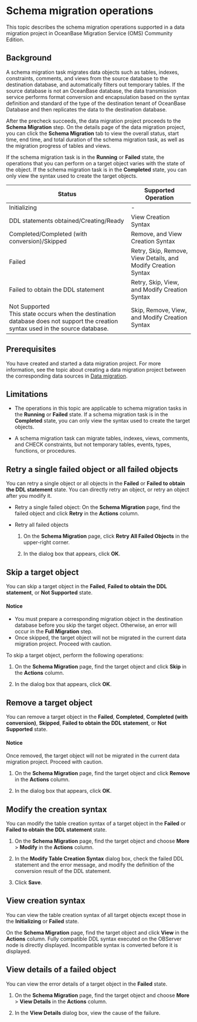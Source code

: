 # Schema migration operations

This topic describes the schema migration operations supported in a data migration project in OceanBase Migration Service (OMS) Community Edition.

## Background

A schema migration task migrates data objects such as tables, indexes, constraints, comments, and views from the source database to the destination database, and automatically filters out temporary tables. If the source database is not an OceanBase database, the data transmission service performs format conversion and encapsulation based on the syntax definition and standard of the type of the destination tenant of OceanBase Database and then replicates the data to the destination database.

After the precheck succeeds, the data migration project proceeds to the **Schema Migration** step. On the details page of the data migration project, you can click the **Schema Migration** tab to view the overall status, start time, end time, and total duration of the schema migration task, as well as the migration progress of tables and views.

If the schema migration task is in the **Running** or **Failed** state, the operations that you can perform on a target object varies with the state of the object. If the schema migration task is in the **Completed** state, you can only view the syntax used to create the target objects.

| Status | Supported Operation |
|--------------|----------------------|
| Initializing | - |
| DDL statements obtained/Creating/Ready | View Creation Syntax |
| Completed/Completed (with conversion)/Skipped | Remove, and View Creation Syntax |
| Failed | Retry, Skip, Remove, View Details, and Modify Creation Syntax |
| Failed to obtain the DDL statement | Retry, Skip, View, and Modify Creation Syntax |
| Not Supported <br>This state occurs when the destination database does not support the creation syntax used in the source database.  | Skip, Remove, View, and Modify Creation Syntax |

## Prerequisites

You have created and started a data migration project. For more information, see the topic about creating a data migration project between the corresponding data sources in [Data migration](../100.data-migration-overview.md).

## Limitations

* The operations in this topic are applicable to schema migration tasks in the **Running** or **Failed** state. If a schema migration task is in the **Completed** state, you can only view the syntax used to create the target objects.

* A schema migration task can migrate tables, indexes, views, comments, and CHECK constraints, but not temporary tables, events, types, functions, or procedures.

## Retry a single failed object or all failed objects

You can retry a single object or all objects in the **Failed** or **Failed to obtain the DDL statement** state. You can directly retry an object, or retry an object after you modify it.

* Retry a single failed object: On the **Schema Migration** page, find the failed object and click **Retry** in the **Actions** column.

* Retry all failed objects

   1. On the **Schema Migration** page, click **Retry All Failed Objects** in the upper-right corner.

   2. In the dialog box that appears, click **OK**.

## Skip a target object

You can skip a target object in the **Failed**, **Failed to obtain the DDL statement**, or **Not Supported** state.

<main id="notice" type='notice'>
<h4>Notice</h4>
<ul>
<li>You must prepare a corresponding migration object in the destination database before you skip the target object. Otherwise, an error will occur in the <b>Full Migration</b> step. </li>
<li>Once skipped, the target object will not be migrated in the current data migration project. Proceed with caution. </li>
</ul>
</main>

To skip a target object, perform the following operations:

1. On the **Schema Migration** page, find the target object and click **Skip** in the **Actions** column.

2. In the dialog box that appears, click **OK**.

## Remove a target object

You can remove a target object in the **Failed**, **Completed**, **Completed (with conversion)**, **Skipped**, **Failed to obtain the DDL statement**, or **Not Supported** state.

<main id="notice" type='notice'>
<h4>Notice</h4>
<p>Once removed, the target object will not be migrated in the current data migration project. Proceed with caution. </P>
</main>

1. On the **Schema Migration** page, find the target object and click **Remove** in the **Actions** column.

2. In the dialog box that appears, click **OK**.

## Modify the creation syntax

You can modify the table creation syntax of a target object in the **Failed** or **Failed to obtain the DDL statement** state.

1. On the **Schema Migration** page, find the target object and choose **More** > **Modify** in the **Actions** column.

2. In the **Modify Table Creation Syntax** dialog box, check the failed DDL statement and the error message, and modify the definition of the conversion result of the DDL statement.

3. Click **Save**.

## View creation syntax

You can view the table creation syntax of all target objects except those in the **Initializing** or **Failed** state.

On the **Schema Migration** page, find the target object and click **View** in the **Actions** column. Fully compatible DDL syntax executed on the OBServer node is directly displayed. Incompatible syntax is converted before it is displayed.

## View details of a failed object

You can view the error details of a target object in the **Failed** state.

1. On the **Schema Migration** page, find the target object and choose **More** > **View Details** in the **Actions** column.

2. In the **View Details** dialog box, view the cause of the failure.

